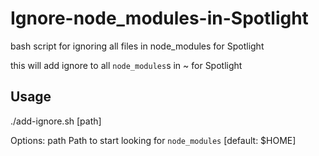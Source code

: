 # Ignore-node_modules-in-Spotlight
bash script for ignoring all files in node_modules for Spotlight

this will add ignore to all `node_modules`s in ~ for Spotlight

## Usage

./add-ignore.sh [path]

Options:
  path  Path to start looking for `node_modules` [default: $HOME]
